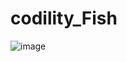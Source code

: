 # codility_Fish

![image](https://github.com/Shinichi0713/codility_Fish/assets/61480734/5b9c5c72-fee8-4b4c-8f34-fea19483f293)
